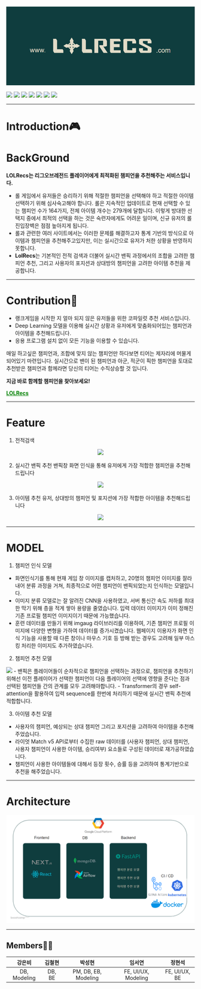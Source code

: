 ![background](./assets/background.png)

<img src="https://img.shields.io/badge/react-61DAFB?style=for-the-badge&logo=react&logoColor=black"> <img src="https://img.shields.io/badge/Next.js-000000?style=flat-square&amp;logo=Next.js&amp;logoColor=white">
<img src="https://img.shields.io/badge/FastAPI-009688?style=for-the-badge&logo=FastAPI&logoColor=white"> <img src="https://img.shields.io/badge/MongoDB-47A248?style=for-the-badge&amp;logo=MongoDB&logoColor=white">
<img src="https://img.shields.io/badge/OpenCV-5C3EE8?style=for-the-badge&logo=OpenCV&logoColor=white"> <img src="https://img.shields.io/badge/PyTorch-EE4C2C?style=for-the-badge&logo=PyTorch&logoColor=white">
<img src="https://img.shields.io/badge/Docker-2496ED?style=for-the-badge&amp;logo=Docker&logoColor=white">


---
# Introduction🎮
# BackGround

**LOLRecs는 리그오브레전드 플레이어에게 최적화된 챔피언을 추천해주는 서비스입니다.**

- 롤 게임에서 유저들은 승리하기 위해 적절한 챔피언을 선택해야 하고 적절한 아이템 선택하기 위해 심사숙고해야 합니다. 롤은 지속적인 업데이트로 현재 선택할 수 있는 챔피언 수가 164가지, 전체 아이템 개수는 279개에 달합니다. 이렇게 방대한 선택지 중에서 최적의 선택을 하는 것은 숙련자에게도 어려운 일이며, 신규 유저의 롤 진입장벽은 점점 높아지게 됩니다.
- 롤과 관련한 여러 사이트에서는 이러한 문제를 해결하고자 통계 기반의 방식으로 아이템과 챔피언을 추천해주고있지만, 이는 실시간으로 유저가 처한 상황을 반영하지 못합니다. 
- **LolRecs**는 기본적인 전적 검색과 더불어 실시간 밴픽 과정에서의 조합을 고려한 챔피언 추천, 그리고 사용자의 포지션과 상대방의 챔피언을 고려한 아이템 추천을 제공합니다. 
---
# Contribution🌟

- 랭크게임을 시작한 지 얼마 되지 않은 유저들을 위한 코파일럿 추천 서비스입니다.
- Deep Learning 모델을 이용해 실시간 상황과 유저에게 맞춤화되어있는 챔피언과 아이템을 추천해드립니다.
- 응용 프로그램 설치 없이 모든 기능을 이용할 수 있습니다.

매일 하고싶은 챔피언과, 조합에 맞지 않는 챔피언만 하다보면 티어는 제자리에 머물게 되어있기 마련입니다. 실시간으로 밴이 된 챔피언과 아군, 적군이 픽한 챔피언을 토대로 추천받은 챔피언과 함께라면 당신의 티어는 수직상승할 것 입니다. 

**지금 바로 함께할 챔피언을 찾아보세요!**

**<a href="https://www.lolrecs.com" style="color: green; font-weight: bold">LOLRecs</a>**

---
# Feature

1. 전적검색
<p align = "center">
<img src = "https://github.com/boostcampaitech5/level3_recsys_finalproject-recsys-05/assets/46915260/a627e27a-7f7d-4827-a986-17a28786f15a">
</p>


2. 실시간 밴픽 추천
밴픽창 화면 인식을 통해 유저에게 가장 적합한 챔피언을 추천해드립니다
<p align = "center">
<img src = "https://github.com/boostcampaitech5/level3_recsys_finalproject-recsys-05/assets/46915260/571ec96a-faa8-4347-a94c-31fb118eb2fb">
</p>


3. 아이템 추천
유저, 상대방의 챔피언 및 포지션에 가장 적합한 아이템을 추천해드립니다
<p align = "center">
<img src = "https://github.com/boostcampaitech5/level3_recsys_finalproject-recsys-05/assets/46915260/6f8406c3-cb79-49ad-9d27-692d0989b574">
</p>


---
# MODEL

1. 챔피언 인식 모델
- 화면인식기를 통해 현재 게임 창 이미지를 캡처하고, 20명의 챔피언 이미지를 잘라내어 분류 과정을 거쳐, 최종적으로 어떤 챔피언이 밴픽되었는지 인식하는 모델입니다. 
- 이미지 분류 모델로는 잘 알려진 CNN을 사용하였고, 서버 통신간 속도 저하를 최대한 막기 위해 층을 적게 쌓아 용량을 줄였습니다. 입력 데이터 이미지가 이미 정해진 기존 프로필 챔피언 이미지이기 때문에 가능했습니다.
- 훈련 데이터를 만들기 위해 imgaug 라이브러리를 이용하여, 기존 챔피언 프로필 이미지에 다양한 변형을 가하여 데이터를 증가시켰습니다. 웹페이지 이용자가 화면 인식 기능을 사용할 때 다른 창이나 마우스 기호 등 방해 받는 경우도 고려해 일부 마스킹 처리한 이미지도 추가하였습니다.


2. 챔피언 추천 모델
<img src="https://github.com/boostcampaitech5/level3_recsys_finalproject-recsys-05/assets/46915260/f8c024ed-79df-46c5-b2b2-009068fe8984">
- 밴픽은 플레이어들이 순차적으로 챔피언을 선택하는 과정으로, 챔피언을 추천하기 위해선 이전 플레이어가 선택한 챔피언이 다음 플레이어의 선택에 영향을 준다는 점과 선택된 챔피언들 간의 관계를 모두 고려해야합니다. 
- Transformer의 경우 self-attention을 활용하여 입력 sequence를 한번에 처리하기 때문에 실시간 밴픽 추천에 적합합니다.
   

3. 아이템 추천 모델
- 사용자의 챔피언, 예상되는 상대 챔피언 그리고 포지션을 고려하여 아이템을 추천해주었습니다.
- 라이엇 Match v5 API로부터 수집한 raw 데이터를 (사용자 챔피언, 상대 챔피언, 사용자 챔피언이 사용한 아이템, 승리여부) 요소들로 구성된 데이터로 재가공하였습니다.
- 챔피언이 사용한 아이템들에 대해서 등장 횟수, 승률 등을 고려하여 통계기반으로 추천을 해주었습니다.
---
# Architecture

![Architecture](./assets/ARCHI.png)

---


## Members👨‍💻

|        강은비       |  김철현  |         박성현         |         임서연      |     정현석      |
| :-----------------: | :---: | :----------------------: | :--------------------: | :------------: |
|    DB, Modeling     | DB, BE| PM, DB, EB, Modeling |  FE, UI/UX, Modeling | FE, UI/UX, BE |
